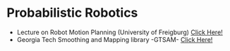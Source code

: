# Probabilistic Robotics

* Lecture on Robot Motion Planning (University of Freigburg) [Click Here!](https://github.com/gajena/useful\_reading\_logs/blob/master/docs/27-03-2018.pdf)
* Georgia Tech Smoothing and Mapping library -GTSAM- [Click Here!](https://bitbucket.org/gtborg/gtsam/src/develop/)
